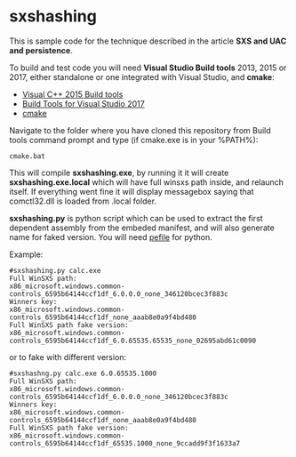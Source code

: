 # sxshashing

This is sample code for the technique described in the article **SXS and UAC and persistence**.

To build and test code you will need **Visual Studio Build tools** 2013, 2015 or 2017, either standalone or one integrated with Visual Studio, and **cmake**:

* [Visual C++ 2015 Build tools](http://landinghub.visualstudio.com/visual-cpp-build-tools)
* [Build Tools for Visual Studio 2017](https://www.visualstudio.com/downloads/#build-tools-for-visual-studio-2017)
* [cmake](https://cmake.org/)

Navigate to the folder where you have cloned this repository from Build tools command prompt and type (if cmake.exe is in your %PATH%):

```
cmake.bat
```

This will compile **sxshashing.exe**, by running it it will create **sxshashing.exe.local** which will have full winsxs path inside, and relaunch itself. If everything went fine it will display messagebox saying that comctl32.dll is loaded from .local folder.

**sxshashing.py** is python script which can be used to extract the first dependent assembly from the embeded manifest, and will also generate name for faked version. You will need [pefile](https://github.com/erocarrera/pefile) for python.

Example:
```
#sxshashing.py calc.exe
Full WinSXS path:
x86_microsoft.windows.common-controls_6595b64144ccf1df_6.0.0.0_none_346120bcec3f883c
Winners key:
x86_microsoft.windows.common-controls_6595b64144ccf1df_none_aaab8e0a9f4bd480
Full WinSXS path fake version:
x86_microsoft.windows.common-controls_6595b64144ccf1df_6.0.65535.65535_none_02695abd61c0090
```

or to fake with different version:

```
#sxshashng.py calc.exe 6.0.65535.1000
Full WinSXS path:
x86_microsoft.windows.common-controls_6595b64144ccf1df_6.0.0.0_none_346120bcec3f883c
Winners key:
x86_microsoft.windows.common-controls_6595b64144ccf1df_none_aaab8e0a9f4bd480
Full WinSXS path fake version:
x86_microsoft.windows.common-controls_6595b64144ccf1df_65535.1000_none_9ccadd9f3f1633a7
```
